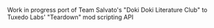 Work in progress port of Team Salvato's "Doki Doki Literature Club" to Tuxedo Labs' "Teardown" mod scripting API
